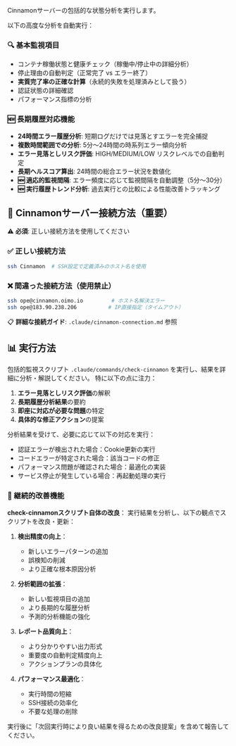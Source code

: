 Cinnamonサーバーの包括的な状態分析を実行します。

以下の高度な分析を自動実行：

### 🔍 基本監視項目
- コンテナ稼働状態と健康チェック（稼働中/停止中の詳細分析）
- 停止理由の自動判定（正常完了 vs エラー終了）
- **実質完了率の正確な計算**（永続的失敗を処理済みとして扱う）
- 認証状態の詳細確認
- パフォーマンス指標の分析

### 🆕 長期履歴対応機能
- **24時間エラー履歴分析**: 短期ログだけでは見落とすエラーを完全捕捉
- **複数時間範囲での分析**: 5分〜24時間の時系列エラー傾向分析
- **エラー見落としリスク評価**: HIGH/MEDIUM/LOW リスクレベルでの自動判定
- **長期ヘルスコア算出**: 24時間の総合エラー状況を数値化
- **🆕 適応的監視間隔**: エラー頻度に応じて監視間隔を自動調整（5分〜30分）
- **🆕 実行履歴トレンド分析**: 過去実行との比較による性能改善トラッキング

## 🔑 Cinnamonサーバー接続方法（重要）

⚠️ **必須**: 正しい接続方法を使用してください

### ✅ 正しい接続方法
```bash
ssh Cinnamon  # SSH設定で定義済みのホスト名を使用
```

### ❌ 間違った接続方法（使用禁止）
```bash
ssh ope@cinnamon.oimo.io         # ホスト名解決エラー
ssh ope@183.90.238.206          # IP直接指定（タイムアウト）
```

📋 **詳細な接続ガイド**: `.claude/cinnamon-connection.md` 参照

## 📊 実行方法

包括的監視スクリプト `.claude/commands/check-cinnamon` を実行し、結果を詳細に分析・解説してください。
特に以下の点に注力：

1. **エラー見落としリスク評価**の解釈
2. **長期履歴分析結果**の要約
3. **即座に対応が必要な問題**の特定
4. **具体的な修正アクション**の提案

分析結果を受けて、必要に応じて以下の対応を実行：
- 認証エラーが検出された場合：Cookie更新の実行
- コードエラーが特定された場合：該当コードの修正
- パフォーマンス問題が確認された場合：最適化の実装
- サービス停止が発生している場合：再起動処理の実行

### 🔄 継続的改善機能
**check-cinnamonスクリプト自体の改良**：
実行結果を分析し、以下の観点でスクリプトを改良・更新：

1. **検出精度の向上**：
   - 新しいエラーパターンの追加
   - 誤検知の削減
   - より正確な根本原因分析

2. **分析範囲の拡張**：
   - 新しい監視項目の追加
   - より長期的な履歴分析
   - 予測的分析機能の強化

3. **レポート品質向上**：
   - より分かりやすい出力形式
   - 重要度の自動判定精度向上
   - アクションプランの具体化

4. **パフォーマンス最適化**：
   - 実行時間の短縮
   - SSH接続の効率化
   - 不要な処理の削除

実行後に「次回実行時により良い結果を得るための改良提案」を含めて報告してください。